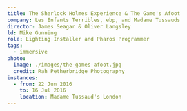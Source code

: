 ```yaml
---
title: The Sherlock Holmes Experience & The Game's Afoot
company: Les Enfants Terribles, ebp, and Madame Tussauds
director: James Seagar & Oliver Langsley
ld: Mike Gunning
role: Lighting Installer and Pharos Programmer
tags:
  - immersive
photo:
  image: ./images/the-games-afoot.jpg
  credit: Rah Petherbridge Photography
instances:
  - from: 22 Jun 2016
    to: 16 Jul 2016
    location: Madame Tussaud's London
---
```

